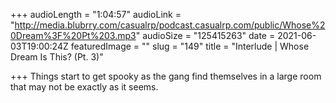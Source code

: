 +++
audioLength = "1:04:57"
audioLink = "http://media.blubrry.com/casualrp/podcast.casualrp.com/public/Whose%20Dream%3F%20Pt%203.mp3"
audioSize = "125415263"
date = 2021-06-03T19:00:24Z
featuredImage = ""
slug = "149"
title = "Interlude | Whose Dream Is This? (Pt. 3)"

+++
Things start to get spooky as the gang find themselves in a large room that may not be exactly as it seems.